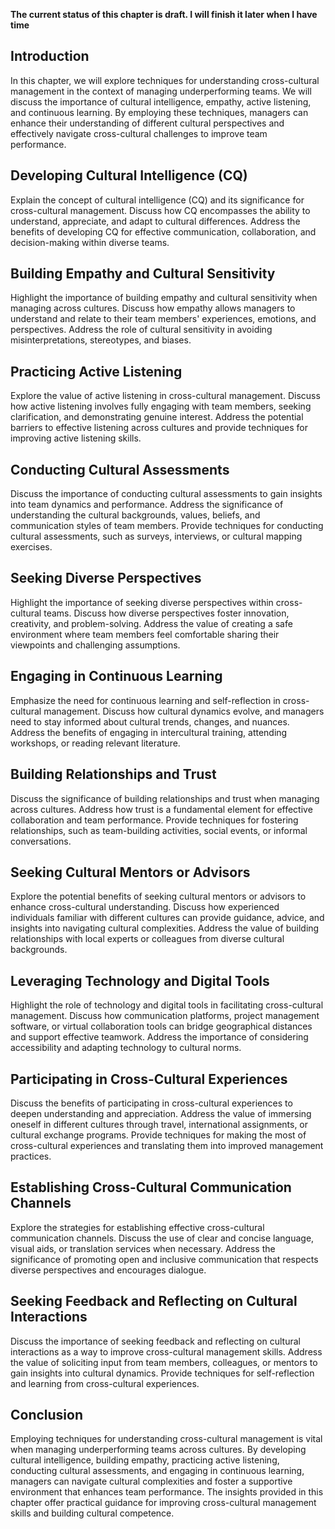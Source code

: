 **The current status of this chapter is draft. I will finish it later when I have time**

Introduction
------------

In this chapter, we will explore techniques for understanding cross-cultural management in the context of managing underperforming teams. We will discuss the importance of cultural intelligence, empathy, active listening, and continuous learning. By employing these techniques, managers can enhance their understanding of different cultural perspectives and effectively navigate cross-cultural challenges to improve team performance.

Developing Cultural Intelligence (CQ)
-------------------------------------

Explain the concept of cultural intelligence (CQ) and its significance for cross-cultural management. Discuss how CQ encompasses the ability to understand, appreciate, and adapt to cultural differences. Address the benefits of developing CQ for effective communication, collaboration, and decision-making within diverse teams.

Building Empathy and Cultural Sensitivity
-----------------------------------------

Highlight the importance of building empathy and cultural sensitivity when managing across cultures. Discuss how empathy allows managers to understand and relate to their team members' experiences, emotions, and perspectives. Address the role of cultural sensitivity in avoiding misinterpretations, stereotypes, and biases.

Practicing Active Listening
---------------------------

Explore the value of active listening in cross-cultural management. Discuss how active listening involves fully engaging with team members, seeking clarification, and demonstrating genuine interest. Address the potential barriers to effective listening across cultures and provide techniques for improving active listening skills.

Conducting Cultural Assessments
-------------------------------

Discuss the importance of conducting cultural assessments to gain insights into team dynamics and performance. Address the significance of understanding the cultural backgrounds, values, beliefs, and communication styles of team members. Provide techniques for conducting cultural assessments, such as surveys, interviews, or cultural mapping exercises.

Seeking Diverse Perspectives
----------------------------

Highlight the importance of seeking diverse perspectives within cross-cultural teams. Discuss how diverse perspectives foster innovation, creativity, and problem-solving. Address the value of creating a safe environment where team members feel comfortable sharing their viewpoints and challenging assumptions.

Engaging in Continuous Learning
-------------------------------

Emphasize the need for continuous learning and self-reflection in cross-cultural management. Discuss how cultural dynamics evolve, and managers need to stay informed about cultural trends, changes, and nuances. Address the benefits of engaging in intercultural training, attending workshops, or reading relevant literature.

Building Relationships and Trust
--------------------------------

Discuss the significance of building relationships and trust when managing across cultures. Address how trust is a fundamental element for effective collaboration and team performance. Provide techniques for fostering relationships, such as team-building activities, social events, or informal conversations.

Seeking Cultural Mentors or Advisors
------------------------------------

Explore the potential benefits of seeking cultural mentors or advisors to enhance cross-cultural understanding. Discuss how experienced individuals familiar with different cultures can provide guidance, advice, and insights into navigating cultural complexities. Address the value of building relationships with local experts or colleagues from diverse cultural backgrounds.

Leveraging Technology and Digital Tools
---------------------------------------

Highlight the role of technology and digital tools in facilitating cross-cultural management. Discuss how communication platforms, project management software, or virtual collaboration tools can bridge geographical distances and support effective teamwork. Address the importance of considering accessibility and adapting technology to cultural norms.

Participating in Cross-Cultural Experiences
-------------------------------------------

Discuss the benefits of participating in cross-cultural experiences to deepen understanding and appreciation. Address the value of immersing oneself in different cultures through travel, international assignments, or cultural exchange programs. Provide techniques for making the most of cross-cultural experiences and translating them into improved management practices.

Establishing Cross-Cultural Communication Channels
--------------------------------------------------

Explore the strategies for establishing effective cross-cultural communication channels. Discuss the use of clear and concise language, visual aids, or translation services when necessary. Address the significance of promoting open and inclusive communication that respects diverse perspectives and encourages dialogue.

Seeking Feedback and Reflecting on Cultural Interactions
--------------------------------------------------------

Discuss the importance of seeking feedback and reflecting on cultural interactions as a way to improve cross-cultural management skills. Address the value of soliciting input from team members, colleagues, or mentors to gain insights into cultural dynamics. Provide techniques for self-reflection and learning from cross-cultural experiences.

Conclusion
----------

Employing techniques for understanding cross-cultural management is vital when managing underperforming teams across cultures. By developing cultural intelligence, building empathy, practicing active listening, conducting cultural assessments, and engaging in continuous learning, managers can navigate cultural complexities and foster a supportive environment that enhances team performance. The insights provided in this chapter offer practical guidance for improving cross-cultural management skills and building cultural competence.
